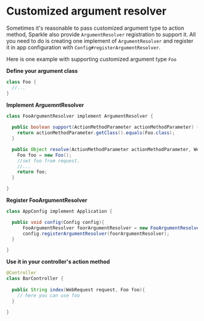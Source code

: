 # Customized argument resolver

Sometimes it's reasonable to pass customized argument type to action method, Sparkle also provide `ArgumentResolver` registration to support it. All you need to do is creating one implement of `ArgumentResolver` and register it in app configuration with `Config#registerArgumentResolver`.

Here is one example with supporting customized argument type `Foo`

__Define your argument class__

```java
class Foo { 
  //... 
}
```

__Implement ArguemntResolver__

```java
class FooArgumentResolver implement ArgumentResolver {
  
  public boolean support(ActionMethodParameter actionMethodParameter) {
    return actionMethodParameter.getClass().equals(Foo.class);
  }

  public Object resolve(ActionMethodParameter actionMethodParameter, WebRequest request){
    Foo foo = new Foo();
    //set foo from request.
    //...
    return foo;
  }

}
```

__Register FooArgumentResolver__

```java
class AppConfig implement Application {

  public void config(Config config){
      FooArgumentResolver foorArgumentResolver = new FooArgumentResolver();
      config.registerArgumentResolver(foorArgumentResolver);
  }

}
```

__Use it in your controller's action method__

```java
@Controller
class BarController {
  
  public String index(WebRequest request, Foo foo){
    // here you can use foo  
  }
  
}

```




